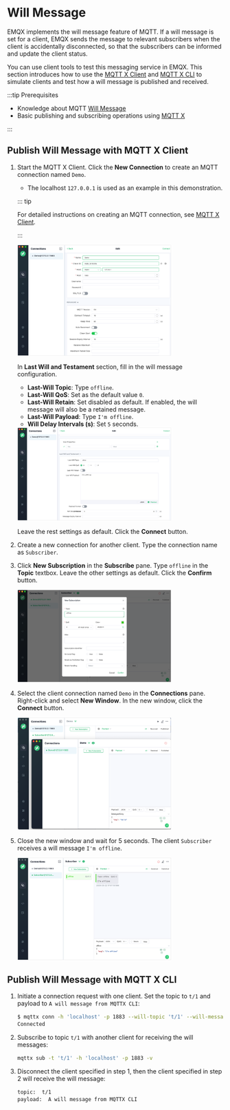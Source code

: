 # Will Message

EMQX implements the will message feature of MQTT. If a will message is set for a client, EMQX sends the message to relevant subscribers when the client is accidentally disconnected, so that the subscribers can be informed and update the client status.

You can use client tools to test this messaging service in EMQX. This section introduces how to use the [MQTT X Client](https://mqttx.app/) and [MQTT X CLI](https://mqttx.app/cli) to simulate clients and test how a will message is published and received.

:::tip Prerequisites

- Knowledge about MQTT [Will Message](./mqtt-concepts.md)
- Basic publishing and subscribing operations using [MQTT X](./publish-and-subscribe.md)

:::

## Publish Will Message with MQTT X Client

1. Start the MQTT X Client. Click the **New Connection** to create an MQTT connection named `Demo`.

   - The localhost `127.0.0.1` is used as an example in this demonstration.

   ::: tip

   For detailed instructions on creating an MQTT connection, see [MQTT X Client](./publish-and-subscribe.md).

   :::

   <img src="./assets/Configure-new-connection-general.png" alt="Configure-new-connection-general" style="zoom:35%;" />

   In **Last Will and Testament** section, fill in the will message configuration.

   - **Last-Will Topic**: Type `offline`.
   - **Last-Will QoS**: Set as the default value `0`.
   - **Last-Will Retain**: Set disabled as default. If enabled, the will message will also be a retained message.
   - **Last-Will Payload**: Type `I'm offline`.
   - **Will Delay Intervals (s)**: Set `5` seconds.

   <img src="./assets/Configure-new-connection-will.png" alt="Configure-new-connection-will" style="zoom:35%;" />

   Leave the rest settings as default. Click the **Connect** button.

2. Create a new connection for another client. Type the connection name as `Subscriber`.

3. Click **New Subscription** in the **Subscribe** pane. Type `offline` in the **Topic** textbox. Leave the other settings as default. Click the **Confirm** button.

   <img src="./assets/Subscribe-will-message.png" alt="Subscribe-will-message" style="zoom:35%;" />

4. Select the client connection named `Demo` in the **Connections** pane. Right-click and select **New Window**. In the new window, click the **Connect** button. 

   <img src="./assets/Open-new-window.png" alt="Open-new-window" style="zoom:35%;" />

5. Close the new window and wait for 5 seconds. The client `Subscriber` receives a will message `I'm offline`.

   <img src="./assets/Receive-will-message.png" alt="Receive-will-message" style="zoom:35%;" />

   

## Publish Will Message with MQTT X CLI

1. Initiate a connection request with one client. Set the topic to `t/1` and payload to `A will message from MQTTX CLI`:

   ```bash
   $ mqttx conn -h 'localhost' -p 1883 --will-topic 't/1' --will-message 'A will message from MQTTX CLI'
   Connected
   ```

2. Subscribe to topic `t/1` with another client for receiving the will messages:

   ```bash
   mqttx sub -t 't/1' -h 'localhost' -p 1883 -v
   ```

3. Disconnect the client specified in step 1, then the client specified in step 2 will receive the will message:

   ```bash
   topic:  t/1
   payload:  A will message from MQTTX CLI
   ```

